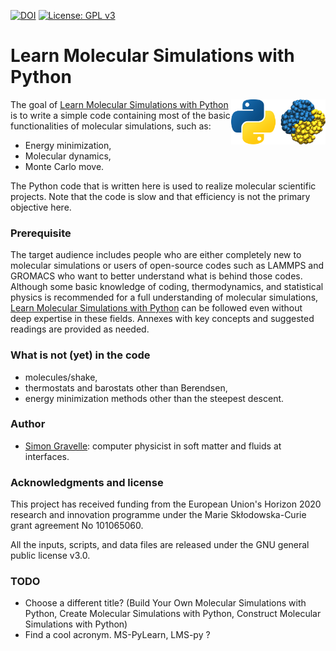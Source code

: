 [![DOI](https://zenodo.org/badge/443812727.svg)](https://zenodo.org/doi/10.5281/zenodo.13354423)
[![License: GPL v3](https://img.shields.io/badge/License-GPLv3-blue.svg)](https://www.gnu.org/licenses/gpl-3.0)

# Learn Molecular Simulations with Python

<img src="docs/source/_static/logo/logo-py.png" width="30%" align="right"/></a>

The goal of [Learn Molecular Simulations with Python](https://mdcourse.github.io/)
is to write a simple code containing most of the basic functionalities of molecular
simulations, such as:
- Energy minimization,
- Molecular dynamics,
- Monte Carlo move.

The Python code that is written here is used to realize molecular
scientific projects. Note that the code is slow and that efficiency is not the
primary objective here.

### Prerequisite

The target audience includes people who are either completely new to molecular simulations
or users of open-source codes such as LAMMPS and GROMACS who want to better understand
what is behind those codes. Although some basic knowledge of coding, thermodynamics, and
statistical physics is recommended for a full understanding of molecular simulations,
[Learn Molecular Simulations with Python](https://mdcourse.github.io/) can be followed
even without deep expertise in these fields. Annexes with key concepts and suggested
readings are provided as needed.

### What is not (yet) in the code

- molecules/shake,
- thermostats and barostats other than Berendsen,
- energy minimization methods other than the steepest descent.

### Author

- [Simon Gravelle](https://simongravelle.github.io/): computer physicist in soft matter and fluids at interfaces.

### Acknowledgments and license

This project has received funding from the European
Union's Horizon 2020 research and innovation programme
under the Marie Skłodowska-Curie grant agreement No 101065060.

All the inputs, scripts, and data files are released under the 
GNU general public license v3.0.

### TODO

- Choose a different title? (Build Your Own Molecular Simulations with Python,
  Create Molecular Simulations with Python, Construct Molecular Simulations with Python)
- Find a cool acronym. MS-PyLearn, LMS-py ?
